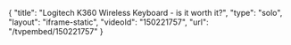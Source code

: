 {
    "title": "Logitech K360 Wireless Keyboard - is it worth it?",
    "type": "solo",
    "layout": "iframe-static",
    "videoId": "150221757",
    "url": "\/tvpembed\/150221757"
}